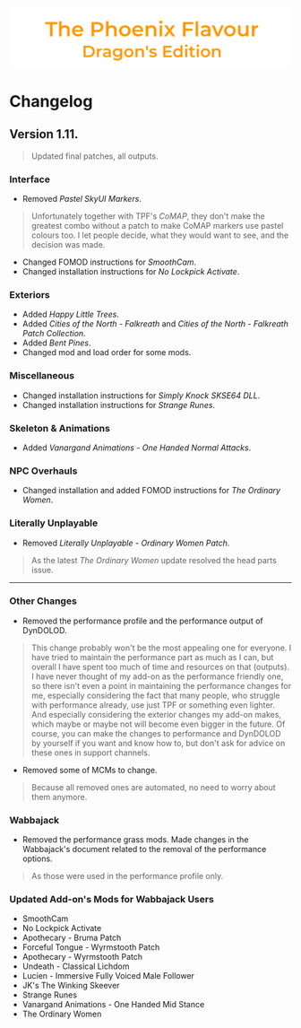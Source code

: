 ![image](images/Banner.png)

# Changelog

## Version 1.11.

> Updated final patches, all outputs.

### Interface

* Removed _Pastel SkyUI Markers_.
> Unfortunately together with TPF's _CoMAP_, they don't make the greatest combo without a patch to make CoMAP markers use pastel colours too. I let people decide, what they would want to see, and the decision was made.
* Changed FOMOD instructions for _SmoothCam_.
* Changed installation instructions for _No Lockpick Activate_.

### Exteriors

* Added _Happy Little Trees_.
* Added _Cities of the North - Falkreath_ and _Cities of the North - Falkreath Patch Collection_.
* Added _Bent Pines_.
* Changed mod and load order for some mods.

### Miscellaneous

* Changed installation instructions for _Simply Knock SKSE64 DLL_.
* Changed installation instructions for _Strange Runes_.

### Skeleton & Animations

* Added _Vanargand Animations - One Handed Normal Attacks_.

### NPC Overhauls

* Changed installation and added FOMOD instructions for _The Ordinary Women_.

### Literally Unplayable

* Removed _Literally Unplayable - Ordinary Women Patch_.
> As the latest _The Ordinary Women_ update resolved the head parts issue.

---

### Other Changes

* Removed the performance profile and the performance output of DynDOLOD.
> This change probably won't be the most appealing one for everyone. I have tried to maintain the performance part as much as I can, but 
overall I have spent too much of time and resources on that (outputs). I have never thought of my add-on as the performance friendly one, 
so there isn't even a point in maintaining the performance changes for me, especially considering the fact that many people, who struggle with performance already, use just TPF or something even lighter. And especially considering the exterior changes my add-on makes, which maybe or maybe not will become even bigger in the future. Of course, 
you can make the changes to performance and DynDOLOD by yourself if you want and know how to, but don't ask for advice on these ones in support channels.
* Removed some of MCMs to change.
> Because all removed ones are automated, no need to worry about them anymore.

### Wabbajack

* Removed the performance grass mods. Made changes in the Wabbajack's document related to the removal of the performance options.
> As those were used in the performance profile only.

### Updated Add-on's Mods for Wabbajack Users

* SmoothCam
* No Lockpick Activate
* Apothecary - Bruma Patch
* Forceful Tongue - Wyrmstooth Patch
* Apothecary - Wyrmstooth Patch
* Undeath - Classical Lichdom
* Lucien - Immersive Fully Voiced Male Follower
* JK's The Winking Skeever
* Strange Runes
* Vanargand Animations - One Handed Mid Stance
* The Ordinary Women
